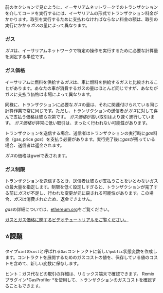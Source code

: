 前のセクションで見たように、イーサリアムネットワークでのトランザクションを介してコードを実行するには、イーサリアムの形式でトランザクション料金がかかります。取引を実行するために支払わなければならない料金の額は、取引の実行にかかる*ガス*の量によって異なります。

### ガス
*ガス*は、イーサリアムネットワークで特定の操作を実行するために必要な計算量を測定する単位です。

### ガス価格
イーサリアムに燃料を供給する*ガス*は、車に燃料を供給するガスと比較されることがあります。あなたの車が消費するガスの量はほとんど同じですが、あなたがガスに支払う価格は市場によって異なります。

同様に、トランザクションに必要な*ガス*の量は、それに関連付けられている同じ計算作業で常に同じです。ただし、トランザクションの送信者が*ガス*に対して喜んで支払う価格は彼ら次第です。 *ガス価格*が高い取引はより速く進行しています。 *ガス価格*が非常に低い取引は、まったく行われない可能性があります。

トランザクションを送信する場合、送信者はトランザクションの実行時に*gas*料金（gas_price *gas*）を支払う必要があります。実行完了後に*gas*が残っている場合、送信者は返金されます。

*ガス*の価格はgweiで表されます。

### ガス制限
トランザクションを送信するとき、送信者は彼らが支払うことをいとわないガスの最大量を指定します。制限を低く設定しすぎると、トランザクションが完了する前に*ガス*が不足し、行われた変更が元に戻される可能性があります。この場合、*ガス*は消費されたため、返金できません。

*gas*の詳細については、<a href="https://ethereum.org/en/developers/docs/gas/" target="_blank">ethereum.org</a>をご覧ください。

<a href="https://www.youtube.com/watch?v=oTS9uxU6cAM" target="_blank">ガスとガス価格に関するビデオチュートリアルをご覧ください。</a>

## ⭐️課題
タイプ`uint`の`cost`と呼ばれる`Gas`コントラクトに新しい`public`状態変数を作成します。コントラクトを展開するためのガスコストの値を、保存している値のコストを含めて、新しい変数に保存します。

ヒント：ガス代などの取引の詳細は、リミックス端末で確認できます。 Remixプラグイン*GasProfiler *を使用して、トランザクションのガスコストを確認することもできます。